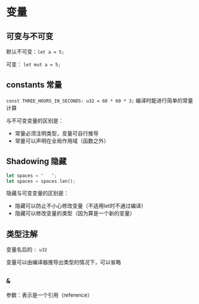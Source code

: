 # 变量

## 可变与不可变

默认不可变：`let a = 5;`

可变： `let mut a = 5;`

## constants 常量

`const THREE_HOURS_IN_SECONDS: u32 = 60 * 60 * 3;` 编译时能进行简单的常量计算

与不可变变量的区别是：

- 常量必须注明类型，变量可自行推导
- 常量可以声明在全局作用域（函数之外）

## Shadowing 隐藏

```rust
let spaces = "   ";
let spaces = spaces.len();
```

隐藏与可变变量的区别是：

- 隐藏可以防止不小心修改变量（不适用let时不通过编译）
- 隐藏可以修改变量的类型（因为算是一个新的变量）

## 类型注解

变量名后的 `: u32`

变量可以由编译器推导出类型的情况下，可以省略

## `&`

参数：表示是一个引用（reference）

